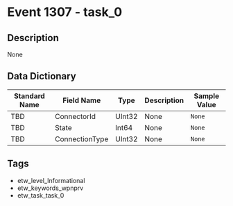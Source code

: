 # Event 1307 - task_0

## Description
None

## Data Dictionary
|Standard Name|Field Name|Type|Description|Sample Value|
|---|---|---|---|---|
|TBD|ConnectorId|UInt32|None|`None`|
|TBD|State|Int64|None|`None`|
|TBD|ConnectionType|UInt32|None|`None`|

## Tags
* etw_level_Informational
* etw_keywords_wpnprv
* etw_task_task_0
